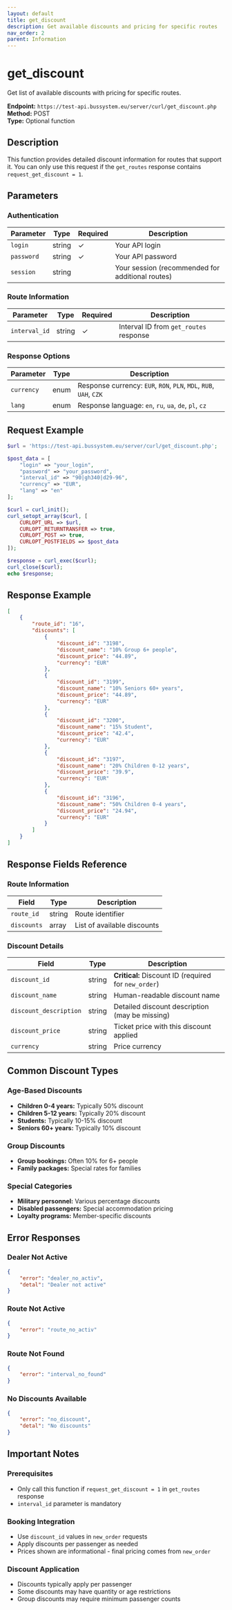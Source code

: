 ```yaml
---
layout: default
title: get_discount
description: Get available discounts and pricing for specific routes
nav_order: 2
parent: Information
---
```


# get_discount

Get list of available discounts with pricing for specific routes.

**Endpoint:** `https://test-api.bussystem.eu/server/curl/get_discount.php`  
**Method:** POST  
**Type:** Optional function


## Description

This function provides detailed discount information for routes that support it. You can only use this request if the `get_routes` response contains `request_get_discount = 1`.


## Parameters

### Authentication

| Parameter | Type | Required | Description |
|-----------|------|----------|-------------|
| `login` | string | ✓ | Your API login |
| `password` | string | ✓ | Your API password |
| `session` | string | | Your session (recommended for additional routes) |

### Route Information

| Parameter | Type | Required | Description |
|-----------|------|----------|-------------|
| `interval_id` | string | ✓ | Interval ID from `get_routes` response |

### Response Options

| Parameter | Type | Description |
|-----------|------|-------------|
| `currency` | enum | Response currency: `EUR`, `RON`, `PLN`, `MDL`, `RUB`, `UAH`, `CZK` |
| `lang` | enum | Response language: `en`, `ru`, `ua`, `de`, `pl`, `cz` |


## Request Example

```php
$url = 'https://test-api.bussystem.eu/server/curl/get_discount.php';

$post_data = [
    "login" => "your_login",
    "password" => "your_password",
    "interval_id" => "90|gh340|d29-96",
    "currency" => "EUR",
    "lang" => "en"
];

$curl = curl_init();
curl_setopt_array($curl, [
    CURLOPT_URL => $url,
    CURLOPT_RETURNTRANSFER => true,
    CURLOPT_POST => true,
    CURLOPT_POSTFIELDS => $post_data
]);

$response = curl_exec($curl);
curl_close($curl);
echo $response;
```


## Response Example

```json
[
    {
        "route_id": "16",
        "discounts": [
            {
                "discount_id": "3198",
                "discount_name": "10% Group 6+ people",
                "discount_price": "44.89",
                "currency": "EUR"
            },
            {
                "discount_id": "3199",
                "discount_name": "10% Seniors 60+ years",
                "discount_price": "44.89",
                "currency": "EUR"
            },
            {
                "discount_id": "3200",
                "discount_name": "15% Student",
                "discount_price": "42.4",
                "currency": "EUR"
            },
            {
                "discount_id": "3197",
                "discount_name": "20% Children 0-12 years",
                "discount_price": "39.9",
                "currency": "EUR"
            },
            {
                "discount_id": "3196",
                "discount_name": "50% Children 0-4 years",
                "discount_price": "24.94",
                "currency": "EUR"
            }
        ]
    }
]
```

## Response Fields Reference

### Route Information

| Field | Type | Description |
|-------|------|-------------|
| `route_id` | string | Route identifier |
| `discounts` | array | List of available discounts |

### Discount Details

| Field | Type | Description |
|-------|------|-------------|
| `discount_id` | string | **Critical:** Discount ID (required for `new_order`) |
| `discount_name` | string | Human-readable discount name |
| `discount_description` | string | Detailed discount description (may be missing) |
| `discount_price` | string | Ticket price with this discount applied |
| `currency` | string | Price currency |


## Common Discount Types

### Age-Based Discounts
- **Children 0-4 years:** Typically 50% discount
- **Children 5-12 years:** Typically 20% discount  
- **Students:** Typically 10-15% discount
- **Seniors 60+ years:** Typically 10% discount

### Group Discounts
- **Group bookings:** Often 10% for 6+ people
- **Family packages:** Special rates for families

### Special Categories
- **Military personnel:** Various percentage discounts
- **Disabled passengers:** Special accommodation pricing
- **Loyalty programs:** Member-specific discounts

## Error Responses

### Dealer Not Active
```json
{
    "error": "dealer_no_activ",
    "detal": "Dealer not active"
}
```

### Route Not Active
```json
{
    "error": "route_no_activ"
}
```

### Route Not Found
```json
{
    "error": "interval_no_found"
}
```

### No Discounts Available
```json
{
    "error": "no_discount",
    "detal": "No discounts"
}
```

## Important Notes

### Prerequisites
- Only call this function if `request_get_discount = 1` in `get_routes` response
- `interval_id` parameter is mandatory

### Booking Integration
- Use `discount_id` values in `new_order` requests
- Apply discounts per passenger as needed
- Prices shown are informational - final pricing comes from `new_order`

### Discount Application
- Discounts typically apply per passenger
- Some discounts may have quantity or age restrictions
- Group discounts may require minimum passenger counts